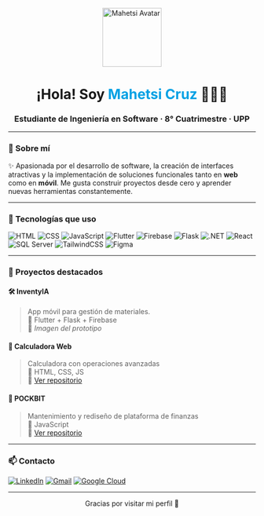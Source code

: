 <!-- Banner principal -->
<p align="center">
  <img src="https://avatars.githubusercontent.com/u/147771696?v=4" width="120" height="120" alt="Mahetsi Avatar">
</p>

<h1 align="center">¡Hola! Soy <span style="color:#00A1E4">Mahetsi Cruz</span> 👩🏻‍💻</h1>
<h3 align="center">Estudiante de Ingeniería en Software · 8° Cuatrimestre · UPP</h3>

---

### 🚀 Sobre mí

✨ Apasionada por el desarrollo de software, la creación de interfaces atractivas y la implementación de soluciones funcionales tanto en **web** como en **móvil**. Me gusta construir proyectos desde cero y aprender nuevas herramientas constantemente.

---

### 🧰 Tecnologías que uso

![HTML](https://img.shields.io/badge/HTML-E34F26?style=flat&logo=html5&logoColor=white)
![CSS](https://img.shields.io/badge/CSS-1572B6?style=flat&logo=css3&logoColor=white)
![JavaScript](https://img.shields.io/badge/JavaScript-F7DF1E?style=flat&logo=javascript&logoColor=black)
![Flutter](https://img.shields.io/badge/Flutter-02569B?style=flat&logo=flutter&logoColor=white)
![Firebase](https://img.shields.io/badge/Firebase-FFCA28?style=flat&logo=firebase&logoColor=black)
![Flask](https://img.shields.io/badge/Flask-000000?style=flat&logo=flask&logoColor=white)
![.NET](https://img.shields.io/badge/.NET-512BD4?style=flat&logo=dotnet&logoColor=white)
![React](https://img.shields.io/badge/React-20232A?style=flat&logo=react&logoColor=61DAFB)
![SQL Server](https://img.shields.io/badge/SQL_Server-CC2927?style=flat&logo=microsoft-sql-server&logoColor=white)
![TailwindCSS](https://img.shields.io/badge/TailwindCSS-38B2AC?style=flat&logo=tailwind-css&logoColor=white)
![Figma](https://img.shields.io/badge/Figma-F24E1E?style=flat&logo=figma&logoColor=white)

---

### 📱 Proyectos destacados

#### 🛠 InventyIA
> App móvil para gestión de materiales.  
> 🔹 Flutter + Flask + Firebase  
> 📸 *Imagen del prototipo*

#### 🧮 Calculadora Web
> Calculadora con operaciones avanzadas  
> 🔹 HTML, CSS, JS  
> 🔗 [Ver repositorio](https://github.com/Maheetsy/calculadora)

#### 💸 POCKBIT
> Mantenimiento y rediseño de plataforma de finanzas  
> 🔹 JavaScript  
> 🔗 [Ver repositorio](https://github.com/Maheetsy/POCKBIT3)

---

### 📫 Contacto

[![LinkedIn](https://img.shields.io/badge/-LinkedIn-0A66C2?style=flat&logo=linkedin&logoColor=white)](https://www.linkedin.com/in/mahetsi/)
[![Gmail](https://img.shields.io/badge/-Gmail-D14836?style=flat&logo=gmail&logoColor=white)](mailto:maheetsy@gmail.com)
[![Google Cloud](https://img.shields.io/badge/-Google_Cloud-4285F4?style=flat&logo=googlecloud&logoColor=white)](https://developers.google.com/profile/u/118365254703903760899)

---

<p align="center">Gracias por visitar mi perfil 🩵</p>
